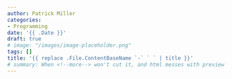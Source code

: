 ```yaml
---
author: Patrick Miller
categories:
- Programming
date: '{{ .Date }}'
draft: true
# image: "/images/image-placeholder.png"
tags: []
title: '{{ replace .File.ContentBaseName `-` ` ` | title }}'
# summary: When <!--more--> won't cut it, and html messes with preview
---
```

